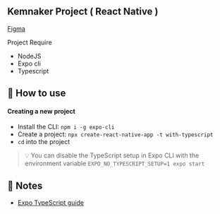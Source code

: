 ## Kemnaker Project ( React Native )

<a href="https://www.figma.com/file/5Np9I71Vcs7NwgsGwr6Hge/Studi-Case%3A-Kemnaker-Rev-1?node-id=1%3A2&t=HKXVGAEhNF49Jkf7-0" target="_blank" rel="noopener">Figma</a>

Project Require

- NodeJS
- Expo cli
- Typescript

## 🚀 How to use

#### Creating a new project

- Install the CLI: `npm i -g expo-cli`
- Create a project: `npx create-react-native-app -t with-typescript`
- `cd` into the project

> 💡 You can disable the TypeScript setup in Expo CLI with the environment variable `EXPO_NO_TYPESCRIPT_SETUP=1 expo start`

## 📝 Notes

- [Expo TypeScript guide](https://docs.expo.dev/versions/latest/guides/typescript/)
